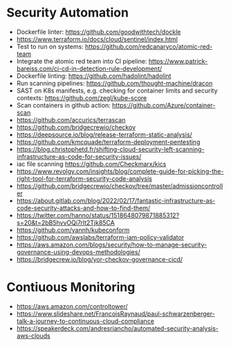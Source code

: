 # Security Automation

* Dockerfile linter: https://github.com/goodwithtech/dockle
* https://www.terraform.io/docs/cloud/sentinel/index.html
* Test to run on systems: https://github.com/redcanaryco/atomic-red-team
* Integrate the atomic red team into CI pipeline: https://www.patrick-bareiss.com/ci-cd-in-detection-rule-development/
* Dockerfile linting: https://github.com/hadolint/hadolint
* Run scanning pipelines: https://github.com/thought-machine/dracon
* SAST on K8s manifests, e.g. checking for container limits and security contexts: https://github.com/zegl/kube-score
* Scan containers in github action: https://github.com/Azure/container-scan
* https://github.com/accurics/terrascan
* https://github.com/bridgecrewio/checkov
* https://deepsource.io/blog/release-terraform-static-analysis/
* https://github.com/kmcquade/terraform-deployment-pentesting
* https://blog.christophetd.fr/shifting-cloud-security-left-scanning-infrastructure-as-code-for-security-issues/
* iac file scanning https://github.com/Checkmarx/kics
* https://www.revolgy.com/insights/blog/complete-guide-for-picking-the-right-tool-for-terraform-security-code-analysis
* https://github.com/bridgecrewio/checkov/tree/master/admissioncontroller
* https://about.gitlab.com/blog/2022/02/17/fantastic-infrastructure-as-code-security-attacks-and-how-to-find-them/
* https://twitter.com/hanno/status/1518648079871885312?s=20&t=2bB5hvvOQi7rlt2Tjk85CA
* https://github.com/yannh/kubeconform
* https://github.com/awslabs/terraform-iam-policy-validator
* https://aws.amazon.com/blogs/security/how-to-manage-security-governance-using-devops-methodologies/
* https://bridgecrew.io/blog/yor-checkov-governance-cicd/

# Contiuous Monitoring

* https://aws.amazon.com/controltower/
* https://www.slideshare.net/FrancoisRaynaud/paul-schwarzenberger-talk-a-journey-to-continuous-cloud-compliance
* https://speakerdeck.com/andresriancho/automated-security-analysis-aws-clouds
